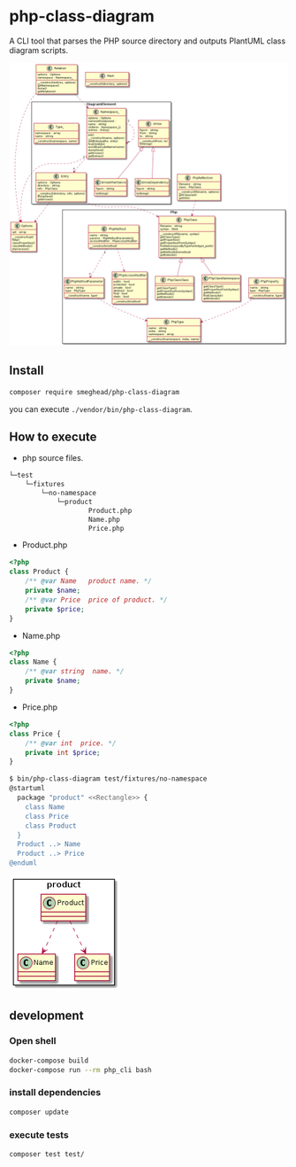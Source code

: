 # php-class-diagram

A CLI tool that parses the PHP source directory and outputs PlantUML class diagram scripts.

![dogfood image.](dogfood.png)

## Install

```bash
composer require smeghead/php-class-diagram
```

you can execute `./vendor/bin/php-class-diagram`.

## How to execute

 * php source files.

```
└─test
    └─fixtures
        └─no-namespace
            └─product
                    Product.php
                    Name.php
                    Price.php
```

 * Product.php
```php
<?php
class Product {
    /** @var Name   product name. */
    private $name;
    /** @var Price  price of product. */
    private $price;
}
```

 * Name.php
```php
<?php
class Name {
    /** @var string  name. */
    private $name;
}
```

 * Price.php
```php
<?php
class Price {
    /** @var int  price. */
    private int $price;
}
```

```bash
$ bin/php-class-diagram test/fixtures/no-namespace
@startuml
  package "product" <<Rectangle>> {
    class Name
    class Price
    class Product
  }
  Product ..> Name
  Product ..> Price
@enduml
```

![PlantUML output image.](output.png)

## development

### Open shell

```bash
docker-compose build
docker-compose run --rm php_cli bash
```

### install dependencies

```bash
composer update
```

### execute tests

```bash
composer test test/
```
